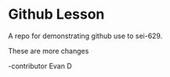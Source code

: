 # Github Lesson

A repo for demonstrating github use to sei-629.

These are more changes 

-contributor Evan D
